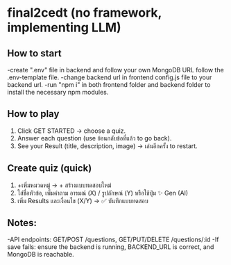 # final2cedt (no framework, implementing LLM)

## How to start
-create ".env" file in backend and follow your own MongoDB URL follow the .env-template file.
-change backend url in frontend config.js file to your backend url.
-run "npm i" in both frontend folder and backend folder to install the necessary npm modules.

## How to play
1. Click GET STARTED → choose a quiz.
2. Answer each question (use ย้อนกลับข้อที่แล้ว to go back).
3. See your Result (title, description, image) → เล่นอีกครั้ง to restart.


## Create quiz (quick)
1. +เพิ่มหมวดหมู่ → + สร้างแบบทดสอบใหม่
2. ใส่ชื่อหัวข้อ, เพิ่มคำถาม อารมณ์ (X) / รูปลักษณ์ (Y) หรือใช้ปุ่ม ✨ Gen (AI)
3. เพิ่ม Results และเงื่อนไข (X/Y) → ✅ บันทึกแบบทดสอบ

## Notes:
-API endpoints: GET/POST /questions, GET/PUT/DELETE /questions/:id
-If save fails: ensure the backend is running, BACKEND_URL is correct, and MongoDB is reachable.
